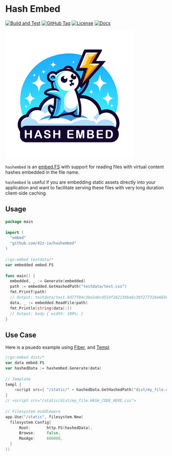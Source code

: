 # Hash Embed

[![Build and Test](https://github.com/42z-io/hashembed/actions/workflows/build_test.yml/badge.svg)](https://github.com/42z-io/hashembed/actions/workflows/build_test.yml) [![GitHub Tag](https://img.shields.io/github/tag/42z-io/hashembed?include_prereleases=&sort=semver&color=blue)](https://github.com/42z-io/hashembed/releases/)
[![License](https://img.shields.io/badge/License-MIT-blue)](https://github.com/42z-io/hashembed/blob/main/LICENSE.md) [![Docs](https://img.shields.io/badge/API-docs?label=docs&color=blue&link=https%3A%2F%2Fpkg.go.dev%2Fgithub.com%2F42z-io%2Fhashembed)](https://pkg.go.dev/github.com/42z-io/hashembed)

![Logo](logo.png)


`hashembed` is an [embed.FS](https://pkg.go.dev/embed) with support for reading files with virtual content hashes embedded in the file name.

`hashembed` is useful if you are embedding static assets directly into your application and want to
facilitate serving these files with very long duration client-side caching.

## Usage

```go
package main

import (
  "embed"
  "github.com/42z-io/hashembed"
)

//go:embed testdata/*
var embedded embed.FS

func main() {
  embedded, _ := Generate(embedded)
  path := embedded.GetHashedPath("testdata/test.css")
  fmt.Printf(path)
  // Output: testdata/test.8d77f04c3be2abcd554f262130ba6c30f277318e66588b6a0d95f476c4ae7c48.css
  data, _ := embedded.ReadFile(path)
  fmt.Println(string(data[:])
  // Output: body { width: 100%; }
}
```

## Use Case

Here is a psuedo example using [Fiber](https://gofiber.io/), and [Templ](https://templ.guide/)

```go
//go:embed dist/*
var data embed.FS
var hashedData := hashembed.Generate(data)

// Template
templ {
    <script src={ "/static/" + hashedData.GetHashedPath("dist/my_file.css") }>
}
// <script src="/static/dist/my_file.HASH_CODE_HERE.css">

// Filesystem middleware
app.Use("/static", filesystem.New(
  filesystem.Config{
      Root:       http.FS(hashedData),
      Browse:     false,
      MaxAge:     600000,
  }
))
```
